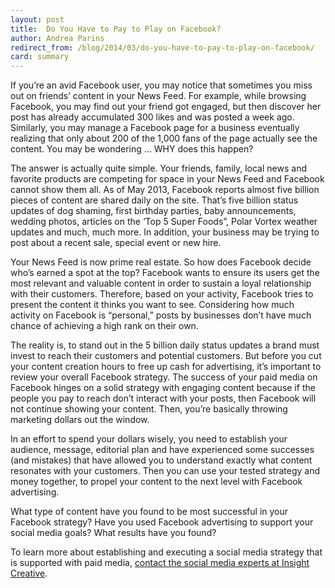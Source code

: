 ```yaml
---
layout: post
title:  Do You Have to Pay to Play on Facebook?
author: Andrea Parins
redirect_from: /blog/2014/03/do-you-have-to-pay-to-play-on-facebook/
card: summary
---
```


If you’re an avid Facebook user, you may notice that sometimes you miss out on friends’ content in your News Feed. For example, while browsing Facebook, you may find out your friend got engaged, but then discover her post has already accumulated 300 likes and was posted a week ago. Similarly, you may manage a Facebook page for a business eventually realizing that only about 200 of the 1,000 fans of the page actually see the content. You may be wondering … WHY does this happen?

The answer is actually quite simple. Your friends, family, local news and favorite products are competing for space in your News Feed and Facebook cannot show them all. As of May 2013, Facebook reports almost five billion pieces of content are shared daily on the site. That’s five billion status updates of dog shaming, first birthday parties, baby announcements, wedding photos, articles on the ‘Top 5 Super Foods”, Polar Vortex weather updates and much, much more. In addition, your business may be trying to post about a recent sale, special event or new hire.

Your News Feed is now prime real estate. So how does Facebook decide who’s earned a spot at the top? Facebook wants to ensure its users get the most relevant and valuable content in order to sustain a loyal relationship with their customers. Therefore, based on your activity, Facebook tries to present the content it thinks you want to see. Considering how much activity on Facebook is “personal,” posts by businesses don’t have much chance of achieving a high rank on their own.

The reality is, to stand out in the 5 billion daily status updates a brand must invest to reach their customers and potential customers. But before you cut your content creation hours to free up cash for advertising, it’s important to review your overall Facebook strategy. The success of your paid media on Facebook hinges on a solid strategy with engaging content because if the people you pay to reach don’t interact with your posts, then Facebook will not continue showing your content. Then, you’re basically throwing marketing dollars out the window.

In an effort to spend your dollars wisely, you need to establish your audience, message, editorial plan and have experienced some successes (and mistakes) that have allowed you to understand exactly what content resonates with your customers. Then you can use your tested strategy and money together, to propel your content to the next level with Facebook advertising.

What type of content have you found to be most successful in your Facebook strategy? Have you used Facebook advertising to support your social media goals? What results have you found?

To learn more about establishing and executing a social media strategy that is supported with paid media, [contact the social media experts at Insight Creative](/contact).